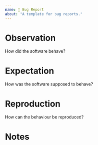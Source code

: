 ```yaml
---
name: 🐞 Bug Report
about: "A template for bug reports."
---
```


# Observation

How did the software behave?

# Expectation

How was the software supposed to behave?

# Reproduction

How can the behaviour be reproduced?

# Notes
